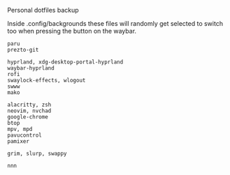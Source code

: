 Personal dotfiles backup

Inside .config/backgrounds these files will randomly get selected to switch too when pressing the button on the waybar. 

```
paru
prezto-git

hyprland, xdg-desktop-portal-hyprland
waybar-hyprland
rofi
swaylock-effects, wlogout
swww
mako

alacritty, zsh
neovim, nvchad
google-chrome
btop
mpv, mpd
pavucontrol
pamixer

grim, slurp, swappy

nnn
```